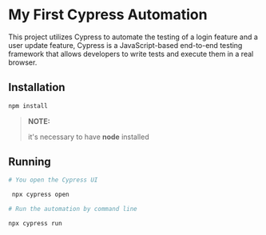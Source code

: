# My First Cypress Automation

This project utilizes Cypress to automate the testing of a login feature and a user update feature, Cypress is a JavaScript-based end-to-end testing framework that allows developers to write tests and execute them in a real browser.

## Installation
```bash
npm install
```
> **NOTE:**
> 
> it's necessary to have **node** installed

## Running
```bash
# You open the Cypress UI

 npx cypress open

# Run the automation by command line

npx cypress run
```
